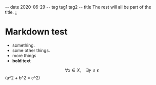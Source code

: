 -- date 2020-06-29
-- tag tag1 tag2
-- title The rest will all be part of the title.
;;
# Markdown test
- something.
- some other things.
- more things
- __bold text__

$$\forall x \in X, \quad \exists y \leq \epsilon$$
\(a^2 + b^2 = c^2\)
